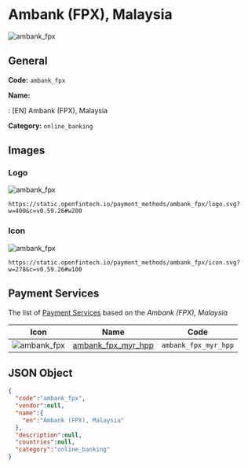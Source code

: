 
# Ambank (FPX), Malaysia 
![ambank_fpx](https://static.openfintech.io/payment_methods/ambank_fpx/logo.svg?w=400&c=v0.59.26#w200)  

## General 
**Code:** `ambank_fpx` 
 
**Name:** 
 
:	[EN] Ambank (FPX), Malaysia 
 
**Category:** `online_banking` 
 

## Images 

### Logo 
![ambank_fpx](https://static.openfintech.io/payment_methods/ambank_fpx/logo.svg?w=400&c=v0.59.26#w200)  

```
https://static.openfintech.io/payment_methods/ambank_fpx/logo.svg?w=400&c=v0.59.26#w200
```  

### Icon 
![ambank_fpx](https://static.openfintech.io/payment_methods/ambank_fpx/icon.svg?w=278&c=v0.59.26#w100)  

```
https://static.openfintech.io/payment_methods/ambank_fpx/icon.svg?w=278&c=v0.59.26#w100
```  

## Payment Services 
 
The list of [Payment Services](/payment-services/) based on the _Ambank (FPX), Malaysia_ 

|Icon|Name|Code| 
|:---:|:---:|:---:| 
|![ambank_fpx](https://static.openfintech.io/payment_methods/ambank_fpx/icon.svg?w=278&c=v0.59.26#w100) |[ambank_fpx_myr_hpp](/payment-services/ambank_fpx_myr_hpp/)|`ambank_fpx_myr_hpp`| 
 

## JSON Object 

```json
{
  "code":"ambank_fpx",
  "vendor":null,
  "name":{
    "en":"Ambank (FPX), Malaysia"
  },
  "description":null,
  "countries":null,
  "category":"online_banking"
}
```  
